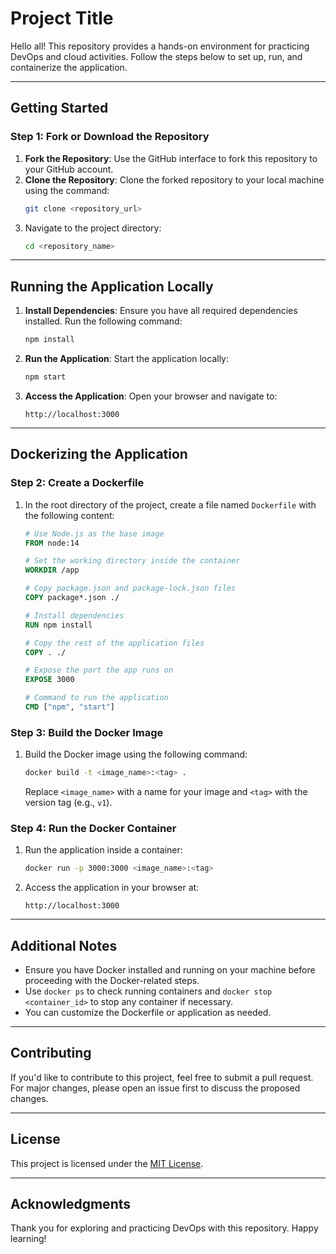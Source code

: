 # Project Title
Hello all!
This repository provides a hands-on environment for practicing DevOps and cloud activities. Follow the steps below to set up, run, and containerize the application.

---

## Getting Started

### Step 1: Fork or Download the Repository

1. **Fork the Repository**: Use the GitHub interface to fork this repository to your GitHub account.
2. **Clone the Repository**: Clone the forked repository to your local machine using the command:
   ```bash
   git clone <repository_url>
   ```
3. Navigate to the project directory:
   ```bash
   cd <repository_name>
   ```

---

## Running the Application Locally

1. **Install Dependencies**:
   Ensure you have all required dependencies installed. Run the following command:
   ```bash
   npm install
   ```

2. **Run the Application**:
   Start the application locally:
   ```bash
   npm start
   ```

3. **Access the Application**:
   Open your browser and navigate to:
   ```
   http://localhost:3000
   ```

---

## Dockerizing the Application

### Step 2: Create a Dockerfile

1. In the root directory of the project, create a file named `Dockerfile` with the following content:
   ```dockerfile
   # Use Node.js as the base image
   FROM node:14

   # Set the working directory inside the container
   WORKDIR /app

   # Copy package.json and package-lock.json files
   COPY package*.json ./

   # Install dependencies
   RUN npm install

   # Copy the rest of the application files
   COPY . ./

   # Expose the port the app runs on
   EXPOSE 3000

   # Command to run the application
   CMD ["npm", "start"]
   ```

### Step 3: Build the Docker Image

1. Build the Docker image using the following command:
   ```bash
   docker build -t <image_name>:<tag> .
   ```
   Replace `<image_name>` with a name for your image and `<tag>` with the version tag (e.g., `v1`).

### Step 4: Run the Docker Container

1. Run the application inside a container:
   ```bash
   docker run -p 3000:3000 <image_name>:<tag>
   ```

2. Access the application in your browser at:
   ```
   http://localhost:3000
   ```

---

## Additional Notes

- Ensure you have Docker installed and running on your machine before proceeding with the Docker-related steps.
- Use `docker ps` to check running containers and `docker stop <container_id>` to stop any container if necessary.
- You can customize the Dockerfile or application as needed.

---

## Contributing

If you'd like to contribute to this project, feel free to submit a pull request. For major changes, please open an issue first to discuss the proposed changes.

---

## License

This project is licensed under the [MIT License](LICENSE).

---

## Acknowledgments

Thank you for exploring and practicing DevOps with this repository. Happy learning!

